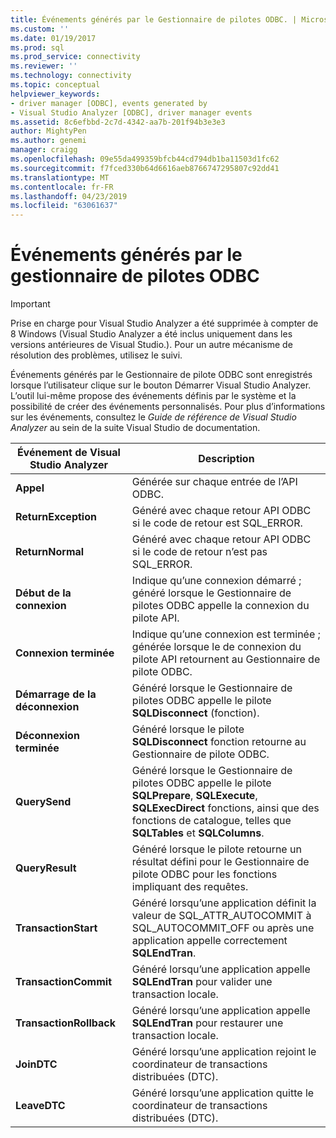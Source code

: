 ```yaml
---
title: Événements générés par le Gestionnaire de pilotes ODBC. | Microsoft Docs
ms.custom: ''
ms.date: 01/19/2017
ms.prod: sql
ms.prod_service: connectivity
ms.reviewer: ''
ms.technology: connectivity
ms.topic: conceptual
helpviewer_keywords:
- driver manager [ODBC], events generated by
- Visual Studio Analyzer [ODBC], driver manager events
ms.assetid: 8c6efbbd-2c7d-4342-aa7b-201f94b3e3e3
author: MightyPen
ms.author: genemi
manager: craigg
ms.openlocfilehash: 09e55da499359bfcb44cd794db1ba11503d1fc62
ms.sourcegitcommit: f7fced330b64d6616aeb8766747295807c92dd41
ms.translationtype: MT
ms.contentlocale: fr-FR
ms.lasthandoff: 04/23/2019
ms.locfileid: "63061637"
---
```

# <a name="events-generated-by-the-odbc-driver-manager"></a>Événements générés par le gestionnaire de pilotes ODBC
> [!IMPORTANT]  
>  Prise en charge pour Visual Studio Analyzer a été supprimée à compter de 8 Windows (Visual Studio Analyzer a été inclus uniquement dans les versions antérieures de Visual Studio.). Pour un autre mécanisme de résolution des problèmes, utilisez le suivi.  
  
 Événements générés par le Gestionnaire de pilote ODBC sont enregistrés lorsque l’utilisateur clique sur le bouton Démarrer Visual Studio Analyzer. L’outil lui-même propose des événements définis par le système et la possibilité de créer des événements personnalisés. Pour plus d’informations sur les événements, consultez le *Guide de référence de Visual Studio Analyzer* au sein de la suite Visual Studio de documentation.  
  
|Événement de Visual Studio Analyzer|Description|  
|----------------------------------|-----------------|  
|**Appel**|Générée sur chaque entrée de l’API ODBC.|  
|**ReturnException**|Généré avec chaque retour API ODBC si le code de retour est SQL_ERROR.|  
|**ReturnNormal**|Généré avec chaque retour API ODBC si le code de retour n’est pas SQL_ERROR.|  
|**Début de la connexion**|Indique qu’une connexion démarré ; généré lorsque le Gestionnaire de pilotes ODBC appelle la connexion du pilote API.|  
|**Connexion terminée**|Indique qu’une connexion est terminée ; générée lorsque le de connexion du pilote API retournent au Gestionnaire de pilote ODBC.|  
|**Démarrage de la déconnexion**|Généré lorsque le Gestionnaire de pilotes ODBC appelle le pilote **SQLDisconnect** (fonction).|  
|**Déconnexion terminée**|Généré lorsque le pilote **SQLDisconnect** fonction retourne au Gestionnaire de pilote ODBC.|  
|**QuerySend**|Généré lorsque le Gestionnaire de pilotes ODBC appelle le pilote **SQLPrepare**, **SQLExecute**, **SQLExecDirect** fonctions, ainsi que des fonctions de catalogue, telles que **SQLTables** et **SQLColumns**.|  
|**QueryResult**|Généré lorsque le pilote retourne un résultat défini pour le Gestionnaire de pilote ODBC pour les fonctions impliquant des requêtes.|  
|**TransactionStart**|Généré lorsqu’une application définit la valeur de SQL_ATTR_AUTOCOMMIT à SQL_AUTOCOMMIT_OFF ou après une application appelle correctement **SQLEndTran**.|  
|**TransactionCommit**|Généré lorsqu’une application appelle **SQLEndTran** pour valider une transaction locale.|  
|**TransactionRollback**|Généré lorsqu’une application appelle **SQLEndTran** pour restaurer une transaction locale.|  
|**JoinDTC**|Généré lorsqu’une application rejoint le coordinateur de transactions distribuées (DTC).|  
|**LeaveDTC**|Généré lorsqu’une application quitte le coordinateur de transactions distribuées (DTC).|
